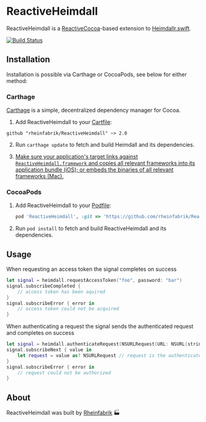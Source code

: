 # ReactiveHeimdall

ReactiveHeimdall is a [ReactiveCocoa](https://github.com/ReactiveCocoa/ReactiveCocoa)-based extension to [Heimdallr.swift](https://github.com/trivago/Heimdallr.swift).

[![Build Status](https://circleci.com/gh/rheinfabrik/ReactiveHeimdall.svg?style=svg&circle-token=a683f89919f4b802dbb7e4a082f3ef09432f6c41)](https://circleci.com/gh/rheinfabrik/ReactiveHeimdall)

## Installation

Installation is possible via Carthage or CocoaPods, see below for either method:

### Carthage

[Carthage](https://github.com/Carthage/Carthage) is a simple, decentralized dependency manager for Cocoa.

1. Add ReactiveHeimdall to your [Cartfile](https://github.com/Carthage/Carthage/blob/master/Documentation/Artifacts.md#cartfile):

  ```
  github "rheinfabrik/ReactiveHeimdall" ~> 2.0
  ```

2. Run `carthage update` to fetch and build Heimdall and its dependencies.

3. [Make sure your application's target links against `ReactiveHeimdall.framework` and copies all relevant frameworks into its application bundle (iOS); or embeds the binaries of all relevant frameworks (Mac).](https://github.com/carthage/carthage#getting-started)

### CocoaPods

1. Add ReactiveHeimdall to your [Podfile](https://guides.cocoapods.org/syntax/podfile.html):

   ```ruby
   pod 'ReactiveHeimdall', :git => 'https://github.com/rheinfabrik/ReactiveHeimdall.git', :tag => '2.0'
   ```
   
2.  Run `pod install` to fetch and build ReactiveHeimdall and its dependencies.

## Usage

When requesting an access token the signal completes on success

```swift
let signal = heimdall.requestAccessToken("foo", password: "bar")
signal.subscribeCompleted {
    // access token has been aquired
}
signal.subscribeError { error in
    // access token could not be acquired
}
```

When authenticating a request the signal sends the authenticated request and completes on success

```swift
let signal = heimdall.authenticateRequest(NSURLRequest(URL: NSURL(string: "http://www.rheinfabrik.de/foobar")!))
signal.subscribeNext { value in
    let request = value as? NSURLRequest // request is the authenticated `NSURLRequest`
}
signal.subscribeError { error in
    // request could not be authorized
}
```

## About

ReactiveHeimdall was built by [Rheinfabrik](http://www.rheinfabrik.de) 🏭
